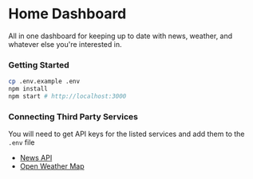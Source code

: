 # Home Dashboard

All in one dashboard for keeping up to date with news, weather, and whatever else you're interested in.

### Getting Started

```bash
cp .env.example .env
npm install
npm start # http://localhost:3000
```

### Connecting Third Party Services

You will need to get API keys for the listed services and add them to the `.env` file

- [News API](https://newsapi.org)
- [Open Weather Map](https://api.openweathermap.org)
